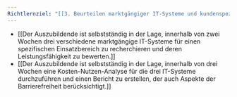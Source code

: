 ```yaml
---
Richtlernziel: "[[3. Beurteilen marktgängiger IT-Systeme und kundenspezifischer Lösungen]]"
---
```

- [[Der Auszubildende ist selbstständig in der Lage, innerhalb von zwei Wochen drei verschiedene marktgängige IT-Systeme für einen spezifischen Einsatzbereich zu recherchieren und deren Leistungsfähigkeit zu bewerten.]]
- [[Der Auszubildende ist selbstständig in der Lage, innerhalb von drei Wochen eine Kosten-Nutzen-Analyse für die drei IT-Systeme durchzuführen und einen Bericht zu erstellen, der auch Aspekte der Barrierefreiheit berücksichtigt.]]